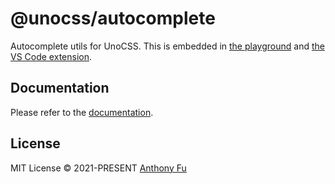 # @unocss/autocomplete

Autocomplete utils for UnoCSS. This is embedded in [the playground](https://uno.antfu.me/play/) and [the VS Code extension](https://github.com/unocss/unocss/tree/main/packages-integrations/vscode).

## Documentation

Please refer to the [documentation](https://unocss.dev/tools/autocomplete).

## License

MIT License &copy; 2021-PRESENT [Anthony Fu](https://github.com/antfu)
